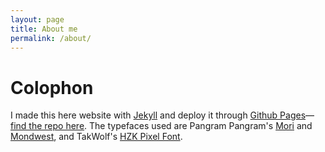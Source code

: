 ```yaml
---
layout: page
title: About me
permalink: /about/
---
```


# Colophon

I made this here website with [Jekyll](https://jekyllrb.com) and deploy it through [Github Pages](https://pages.github.com)—[find the repo here](https://github.com/yearofglad/yearofglad.github.io). The typefaces used are Pangram Pangram's [Mori](https://pangrampangram.com/products/mori) and [Mondwest](https://pangrampangram.com/products/bitmap-mondwest), and TakWolf's [HZK Pixel Font](https://github.com/TakWolf/hzk-pixel-font). 